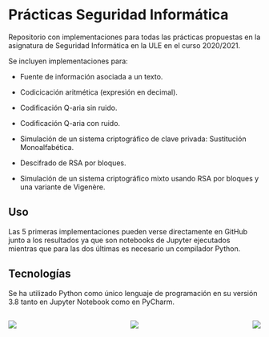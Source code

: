 # Prácticas Seguridad Informática

Repositorio con implementaciones para todas las prácticas propuestas en la asignatura de Seguridad Informática en la ULE en el curso 2020/2021.

Se incluyen implementaciones para:

-   Fuente de información asociada a un texto.

-   Codicicación aritmética (expresión en decimal).

-   Codificación Q-aria sin ruido.

-   Codificación Q-aria con ruido.

-   Simulación de un sistema criptográfico de clave privada: Sustitución Monoalfabética.

-   Descifrado de RSA por bloques.

-   Simulación de un sistema criptográfico mixto usando RSA por bloques y una variante de Vigenère.

## Uso

Las 5 primeras implementaciones pueden verse directamente en GitHub junto a los resultados ya que son notebooks de Jupyter ejecutados mientras que para las dos últimas es necesario un compilador Python.

## Tecnologías

Se ha utilizado Python como único lenguaje de programación en su versión 3.8 tanto en Jupyter Notebook como en PyCharm.

##
<p align="center">
  <img align="left" src="https://forthebadge.com/images/badges/built-with-love.svg">
  <img src="https://forthebadge.com/images/badges/made-with-python.svg">
  <img align="right" src="https://forthebadge.com/images/badges/cc-nc-sa.svg">
</p>

